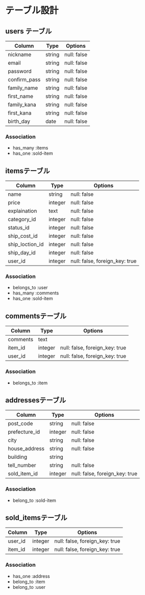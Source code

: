 # テーブル設計

## users テーブル

| Column         | Type     | Options     |
| -------------- | ------   | ----------- |
| nickname       | string   | null: false |
| email          | string   | null: false |
| password       | string   | null: false |
| confirm_pass   | string   | null: false |
| family_name    | string   | null: false |
| first_name     | string   | null: false |
| family_kana    | string   | null: false |
| first_kana     | string   | null: false |
| birth_day      | date     | null: false |

### Association 

- has_many :items
- has_one :sold-item

## itemsテーブル

| Column              | Type          | Options                         |
| ------------------- | ------------- | ------------------------------  |
| name                | string        | null: false                     |
| price               | integer       | null: false                     |
| explaination        | text          | null: false                     |
| category_id         | integer       | null: false                     |
| status_id           | integer       | null: false                     |
| ship_cost_id        | integer       | null: false                     |
| ship_loction_id     | integer       | null: false                     |
| ship_day_id         | integer       | null: false                     |
| user_id             | integer       | null: false, foreign_key: true  |

### Association 

- belongs_to :user
- has_many :comments
- has_one :sold-item

## commentsテーブル

| Column              | Type          | Options                         |
| ------------------- | ------------- | ------------------------------  |
| comments            | text          |                                 |
| item_id             | integer       | null: false, foreign_key: true  |
| user_id             | integer       | null: false, foreign_key: true  |

### Association 

- belongs_to :item

## addressesテーブル

| Column              | Type        | Options                         |
| ------------------  | ----------- | ------------------------------- |
| post_code           | string      | null: false                     |
| prefecture_id       | integer     | null: false                     |
| city                | string      | null: false                     |
| house_address       | string      | null: false                     |
| building            | string      |                                 |
| tell_number         | string      | null: false                     |
| sold_item_id        | integer     | null: false, foreign_key: true  |

### Association 

- belong_to :sold-item

## sold_itemsテーブル

| Column              | Type        | Options                         |
| ------------------  | ----------- | ------------------------------- |
| user_id             | integer     | null: false, foreign_key: true  |
| item_id             | integer     | null: false, foreign_key: true  |

### Association

- has_one :address
- belong_to :item
- belong_to :user
